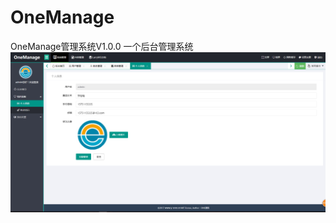 # OneManage
OneManage管理系统V1.0.0
一个后台管理系统
<img src="https://github.com/CalvinXCui/OneManage/blob/master/%E6%88%AA%E5%9B%BE/oneManage%E4%B8%AA%E4%BA%BA%E4%BF%A1%E6%81%AF.png">

